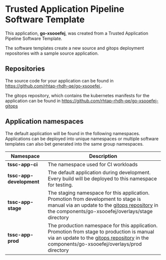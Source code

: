 # Trusted Application Pipeline Software Template

This application, **go-xsooefej**, was created from a Trusted Application Pipeline Software Template.

The software templates create a new source and gitops deployment repositories with a sample source application. 

## Repositories

The source code for your application can be found in [https://github.com/rhtap-rhdh-qe/go-xsooefej ](https://github.com/rhtap-rhdh-qe/go-xsooefej ).
 
The gitops repository, which contains the kubernetes manifests for the application can be found in 
[https://github.com/rhtap-rhdh-qe/go-xsooefej-gitops ](https://github.com/rhtap-rhdh-qe/go-xsooefej-gitops ) 

## Application namespaces 

The default application will be found in the following namespaces. Applications can be deployed into unique namespaces or multiple software templates can also bet generated into the same group namespaces.  

|  Namespace   |  Description   |  
| -------- | -------- |
| **tssc-app-ci** | The namespace used for CI workloads |
| **tssc-app-development** | The default application during development. Every build will be deployed to this namespace for testing. |
| **tssc-app-stage** | The staging namespace for this application. Promotion from development to stage is manual via an update to the [gitops repository](https://github.com/rhtap-rhdh-qe/go-xsooefej-gitops ) in the components/go-xsooefej/overlays/stage directory |
| **tssc-app-prod** | The production namespace for this application. Promotion from stage to production is manual via an update to the [gitops repository](https://github.com/rhtap-rhdh-qe/go-xsooefej-gitops ) in the components/go-xsooefej/overlays/prod directory |